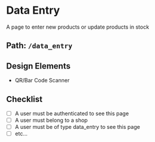 # Data Entry

A page to enter new products or update products in stock

## Path: `/data_entry`

## Design Elements

- QR/Bar Code Scanner

## Checklist

- [ ] A user must be authenticated to see this page
- [ ] A user must belong to a shop
- [ ] A user must be of type data_entry to see this page
- [ ] etc...
